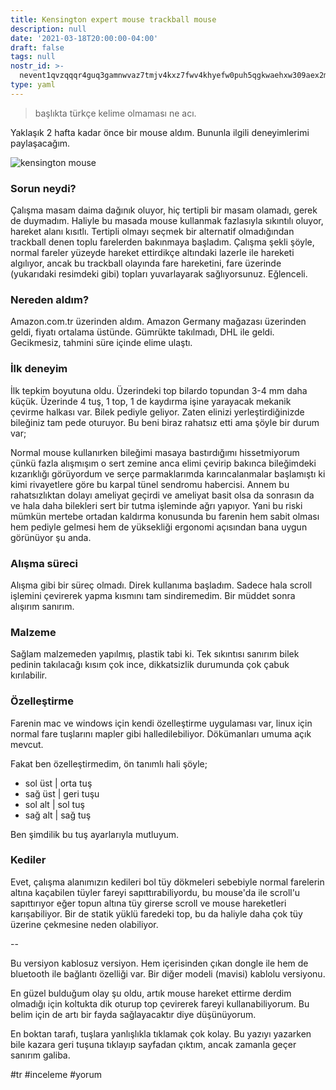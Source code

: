 ```yaml
---
title: Kensington expert mouse trackball mouse
description: null
date: '2021-03-18T20:00:00-04:00'
draft: false
tags: null
nostr_id: >-
  nevent1qvzqqqr4guq3gamnwvaz7tmjv4kxz7fwv4khyefw0puh5qgkwaehxw309aex2mrp0yhxummnw3ezucnpdejqz9rhwden5te0wfjkccte9ejxzmt4wvhxjmcprpmhxue69uhhyetvv9ujuumwdae8gtnnda3kjctvqyxhwumn8ghj7mn0wvhxcmmvqyt8wumn8ghj7un9d3shjtnswf5k6ctv9ehx2aqppamhxue69uhkummnw3ezumt0d5q3vamnwvaz7tmjv4kxz7fwdehhxtnnda3kjctvqyd8wumn8ghj7ctjw35kxmr9wvhxcctev4erxtnwv4mhxqg7waehxw309akkcuewv94kgetwd9azuetyw5h8gu30dehhxarjqqszg32u0whplum7kvqmx4rk5kdxzng7pyyt86q4k5hutljhp350cmqkjkyv5
type: yaml
---
```



> başlıkta türkçe kelime olmaması ne acı.

Yaklaşık 2 hafta kadar önce bir mouse aldım. Bununla ilgili deneyimlerimi paylaşacağım.
<!--more-->
![kensington mouse](https://media.accobrands.com/media/560-560/264684.jpg?width=680px&height=449px)

### Sorun neydi?

Çalışma masam daima dağınık oluyor, hiç tertipli bir masam olamadı, gerek de duymadım. Haliyle bu masada mouse kullanmak fazlasıyla sıkıntılı oluyor, hareket alanı kısıtlı. Tertipli olmayı seçmek bir alternatif olmadığından trackball denen toplu farelerden bakınmaya başladım. Çalışma şekli şöyle, normal fareler yüzeyde hareket ettirdikçe altındaki lazerle ile hareketi algılıyor, ancak bu trackball olayında fare hareketini, fare üzerinde (yukarıdaki resimdeki gibi) topları yuvarlayarak sağlıyorsunuz. Eğlenceli.

### Nereden aldım?

Amazon.com.tr üzerinden aldım. Amazon Germany mağazası üzerinden geldi, fiyatı ortalama üstünde. Gümrükte takılmadı, DHL ile geldi. Gecikmesiz, tahmini süre içinde elime ulaştı. 

### İlk deneyim

İlk tepkim boyutuna oldu. Üzerindeki top bilardo topundan 3-4 mm daha küçük. Üzerinde 4 tuş, 1 top, 1 de kaydırma işine yarayacak mekanik çevirme halkası var. Bilek pediyle geliyor. Zaten elinizi yerleştirdiğinizde bileğiniz tam pede oturuyor. Bu beni biraz rahatsız etti ama şöyle bir durum var;

Normal mouse kullanırken bileğimi masaya bastırdığımı hissetmiyorum çünkü fazla alışmışım o sert zemine anca elimi çevirip bakınca bileğimdeki kızarıklığı görüyordum ve serçe parmaklarımda karıncalanmalar başlamıştı ki kimi rivayetlere göre bu karpal tünel sendromu habercisi. Annem bu rahatsızlıktan dolayı ameliyat geçirdi ve ameliyat basit olsa da sonrasın da ve hala daha bilekleri sert bir tutma işleminde ağrı yapıyor. Yani bu riski mümkün mertebe ortadan kaldırma konusunda bu farenin hem sabit olması hem pediyle gelmesi hem de yüksekliği ergonomi açısından bana uygun görünüyor şu anda. 

### Alışma süreci

Alışma gibi bir süreç olmadı. Direk kullanıma başladım. Sadece hala scroll işlemini çevirerek yapma kısmını tam sindiremedim. Bir müddet sonra alışırım sanırım.

### Malzeme

Sağlam malzemeden yapılmış, plastik tabi ki. Tek sıkıntısı sanırım bilek pedinin takılacağı kısım çok ince, dikkatsizlik durumunda çok çabuk kırılabilir. 

### Özelleştirme

Farenin mac ve windows için kendi özelleştirme uygulaması var, linux için normal fare tuşlarını mapler gibi halledilebiliyor. Dökümanları umuma açık mevcut. 

Fakat ben özelleştirmedim, ön tanımlı hali şöyle;

  - sol üst | orta tuş
  - sağ üst | geri tuşu
  - sol alt | sol tuş
  - sağ alt | sağ tuş

Ben şimdilik bu tuş ayarlarıyla mutluyum. 

### Kediler

Evet, çalışma alanımızın kedileri bol tüy dökmeleri sebebiyle normal farelerin altına kaçabilen tüyler fareyi sapıttırabiliyordu, bu mouse'da ile scroll'u sapıttırıyor eğer topun altına tüy girerse scroll ve mouse hareketleri karışabiliyor. Bir de statik yüklü faredeki top, bu da haliyle daha çok tüy üzerine çekmesine neden olabiliyor. 

--

Bu versiyon kablosuz versiyon. Hem içerisinden çıkan dongle ile hem de bluetooth ile bağlantı özelliği var. Bir diğer modeli (mavisi) kablolu versiyonu.

En güzel bulduğum olay şu oldu, artık mouse hareket ettirme derdim olmadığı için koltukta dik oturup top çevirerek fareyi kullanabiliyorum. Bu belim için de artı bir fayda sağlayacaktır diye düşünüyorum. 

En boktan tarafı, tuşlara yanlışlıkla tıklamak çok kolay. Bu yazıyı yazarken bile kazara geri tuşuna tıklayıp sayfadan çıktım, ancak zamanla geçer sanırım galiba. 





#tr #inceleme #yorum
